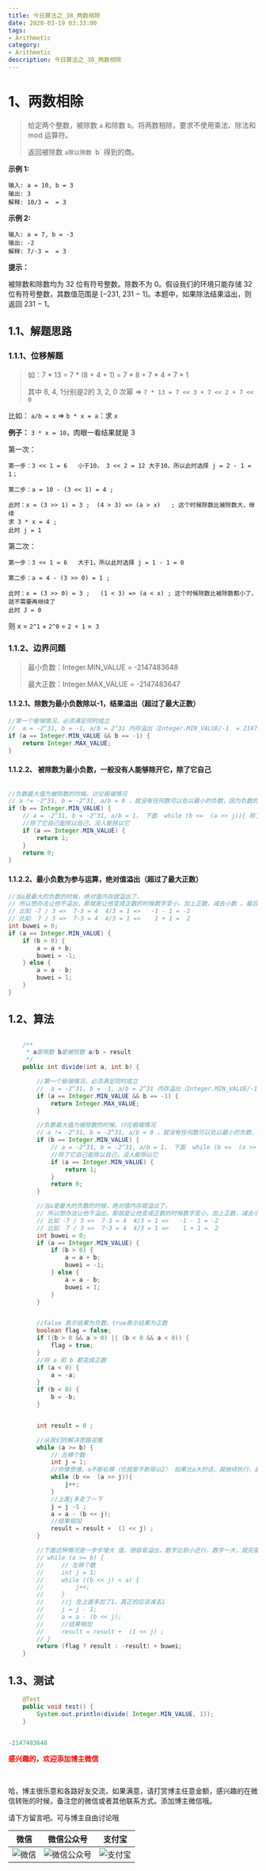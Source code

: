 ```yaml
---
title: 今日算法之_38_两数相除
date: 2020-03-19 03:33:00
tags: 
- Arithmetic
category: 
- Arithmetic
description: 今日算法之_38_两数相除
---
```




# 1、两数相除
> 给定两个整数，被除数 `a` 和除数 `b`。将两数相除，要求不使用乘法、除法和 mod 运算符。
>
> 返回被除数 `a除以除数 `b` 得到的商。



**示例 1:**

```
输入: a = 10, b = 3
输出: 3
解释: 10/3 =  = 3
```

**示例 2:**

```
输入: a = 7, b = -3
输出: -2
解释: 7/-3 =  = 3
```

 

**提示：**

被除数和除数均为 32 位有符号整数。除数不为 0。假设我们的环境只能存储 32 位有符号整数，其数值范围是 [−231,  231 − 1]。本题中，如果除法结果溢出，则返回 231 − 1。   



## 1.1、解题思路    

### 1.1.1、位移解题  

> 如：7 * 13 = 7	 *	 (8 + 4 + 1) = 	7 * 8 +	7 * 4 + 	7 * 1   
>
> 其中 8, 4, 1分别是2的 3, 2, 0 次幂 => `7 * 13 = 7 << 3 + 7 << 2 + 7 << 0 `        



比如： `a/b = x`   =>  `b * x = a`：求 `x`   

**例子：** `3 * x = 10`，肉眼一看结果就是 3     

第一次：      

```
第一步：3 << 1 = 6   小于10， 3 << 2 = 12 大于10，所以此时选择 j = 2 - 1 = 1；   

第二步：a = 10 - (3 << 1) = 4 ;

此时：x = (3 >> 1) = 3 ;  (4 > 3) => (a > x)   ; 这个时候除数比被除数大，继续 
求 3 * x = 4 ;   
此时 j = 1 
```

第二次：

```
第一步：3 << 1 = 6   大于1，所以此时选择 j = 1 - 1 = 0    

第二步：a = 4 - (3 >> 0) = 1 ;    

此时：x = (3 >> 0) = 3 ;   (1 < 3) => (a < x) ; 这个时候除数比被除数都小了，就不需要再继续了  
此时 J = 0 
```



则 x = `2^1` + `2^0` = `2 + 1` =` 3`



### 1.1.2、边界问题 

>  最小负数：Integer.MIN_VALUE =  -2147483648   
>
>  最大正数：Integer.MAX_VALUE =  -2147483647

#### 1.1.2.1、除数为最小负数除以-1，结果溢出（超过了最大正数）

```java
//第一个极端情况，必须满足同时成立
//  a = -2^31, b = -1, a/b = 2^31 内存溢出（Integer.MIN_VALUE/-1  = 2147483648 内存溢出），返回 Integer.MAX_VALUE
if (a == Integer.MIN_VALUE && b == -1) {
    return Integer.MAX_VALUE;
}
```

#### 1.1.2.2、 被除数为最小负数，一般没有人能够除开它，除了它自己  

```java

//负数最大值为被除数的时候。讨论极端情况
// a != -2^31, b = -2^31, a/b = 0 ，就没有任何数可以处以最小的负数，因为负数的绝对值太大了，所以返回 0
if (b == Integer.MIN_VALUE) {
    // a = -2^31, b = -2^31, a/b = 1， 下面  while (b <=  (a >> j)){ 除了
    //除了它自己能除以自己，没人能除以它
    if (a == Integer.MIN_VALUE) {
        return 1;
    }
    return 0;
}
```

#### 1.1.2.2、最小负数为参与运算，绝对值溢出（超过了最大正数）

```java
//当a是最大的负数的时候，绝对值内存就溢出了，
// 所以想办法让他不溢出，那就是让他变成正数的时候数字变小。加上正数，减去小数 。最后结果计算完事了，在加或者减回来
// 比如 -7 / 3 =>  7-3 = 4  4/3 = 1 =>   -1 - 1 = -2
// 比如  7 / 3 =>  7-3 = 4  4/3 = 1 =>    1 + 1 =  2
int buwei = 0;
if (a == Integer.MIN_VALUE) {
    if (b > 0) {
        a = a + b;
        buwei = -1;
    } else {
        a = a - b;
        buwei = 1;
    }
}

```





## 1.2、算法

```java

    /**
     * a是除数 b是被除数 a/b = result
     */
    public int divide(int a, int b) {

        //第一个极端情况，必须满足同时成立
        //  a = -2^31, b = -1, a/b = 2^31 内存溢出（Integer.MIN_VALUE/-1  = 2147483648 内存溢出），返回 Integer.MAX_VALUE
        if (a == Integer.MIN_VALUE && b == -1) {
            return Integer.MAX_VALUE;
        }

        //负数最大值为被除数的时候。讨论极端情况
        // a != -2^31, b = -2^31, a/b = 0 ，就没有任何数可以处以最小的负数，因为负数的绝对值太大了，所以返回 0
        if (b == Integer.MIN_VALUE) {
            // a = -2^31, b = -2^31, a/b = 1， 下面  while (b <=  (a >> j)){ 除了
            //除了它自己能除以自己，没人能除以它
            if (a == Integer.MIN_VALUE) {
                return 1;
            }
            return 0;
        }

        //当a是最大的负数的时候，绝对值内存就溢出了，
        // 所以想办法让他不溢出，那就是让他变成正数的时候数字变小。加上正数，减去小数 。最后结果计算完事了，在加或者减回来
        // 比如 -7 / 3 =>  7-3 = 4  4/3 = 1 =>   -1 - 1 = -2
        // 比如  7 / 3 =>  7-3 = 4  4/3 = 1 =>    1 + 1 =  2
        int buwei = 0;
        if (a == Integer.MIN_VALUE) {
            if (b > 0) {
                a = a + b;
                buwei = -1;
            } else {
                a = a - b;
                buwei = 1;
            }
        }


        //false 表示结果为负数，true表示结果为正数
        boolean flag = false;
        if ((b > 0 && a > 0) || (b < 0 && a < 0)) {
            flag = true;
        }
        //将 a 和 b 都变成正数
        if (a < 0) {
            a = -a;
        }
        if (b < 0) {
            b = -b;
        }


        int result = 0 ;

        //从我们的解决思路逆推
        while (a >= b) {
            // 左移个数
            int j = 1;
            //你像思维，a不断右移（也就是不断除以2） 如果比a大的话，就继续执行，直到比b小
            while (b <=  (a >> j)){
                j++;
            }
            //上面j多走了一下
            j = j -1 ;
            a = a - (b << j);
            //结果相加
            result = result +  (1 << j) ;
        }

        //下面这种情况是一步步增大 值，很容易溢出，数字比较小还行，数字一大，就完蛋了
        // while (a >= b) {
        //     // 左移个数
        //     int j = 1;
        //     while ((b << j) < a) {
        //         j++;
        //     }
        //     //j 在上面多加了1，真正的应该减去1
        //     j = j - 1;
        //     a = a - (b << j);
        //     //结果相加
        //     result = result +  (1 << j) ;
        // }
        return (flag ? result : -result) + buwei;
    }

```




## 1.3、测试 

```java
    @Test
    public void test() {
        System.out.println(divide( Integer.MIN_VALUE, 1));
    }


-2147483648
```








  **<font  color="red">感兴趣的，欢迎添加博主微信 </font>**       

​    

哈，博主很乐意和各路好友交流，如果满意，请打赏博主任意金额，感兴趣的在微信转账的时候，备注您的微信或者其他联系方式。添加博主微信哦。    

请下方留言吧。可与博主自由讨论哦   



|微信 | 微信公众号|支付宝|
|:-------:|:-------:|:------:|
| ![微信](https://raw.githubusercontent.com/HealerJean/HealerJean.github.io/master/assets/img/tctip/weixin.jpg)|![微信公众号](https://raw.githubusercontent.com/HealerJean/HealerJean.github.io/master/assets/img/my/qrcode_for_gh_a23c07a2da9e_258.jpg)|![支付宝](https://raw.githubusercontent.com/HealerJean/HealerJean.github.io/master/assets/img/tctip/alpay.jpg) |



<link rel="stylesheet" href="https://unpkg.com/gitalk/dist/gitalk.css">

<script src="https://unpkg.com/gitalk@latest/dist/gitalk.min.js"></script> 
<div id="gitalk-container"></div>    
 <script type="text/javascript">
    var gitalk = new Gitalk({
		clientID: `1d164cd85549874d0e3a`,
		clientSecret: `527c3d223d1e6608953e835b547061037d140355`,
		repo: `HealerJean.github.io`,
		owner: 'HealerJean',
		admin: ['HealerJean'],
		id: '4PjruR1N6hvYT5dV',
    });
    gitalk.render('gitalk-container');
</script> 


